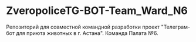 # ZveropoliceTG-BOT-Team_Ward_N6
Репозиторий для совместной командной разработки проект "Телеграм-бот для приюта животных в г. Астана".
Команда Палата №6.
